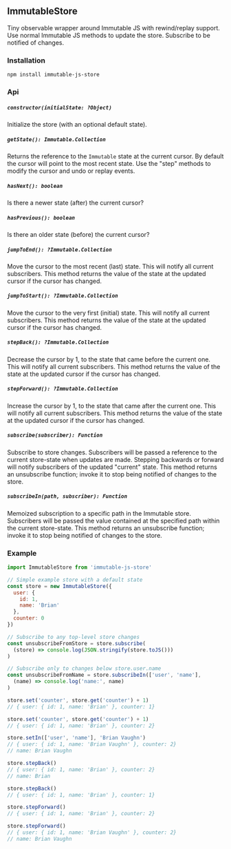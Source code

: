 ImmutableStore
-----
Tiny observable wrapper around Immutable JS with rewind/replay support.
Use normal Immutable JS methods to update the store.
Subscribe to be notified of changes.

### Installation
```
npm install immutable-js-store
```

### Api

##### `constructor(initialState: ?Object)`
Initialize the store (with an optional default state).

##### `getState(): Immutable.Collection`
Returns the reference to the `Immutable` state at the current cursor.
By default the cursor will point to the most recent state.
Use the "step" methods to modify the cursor and undo or replay events.

##### `hasNext(): boolean`
Is there a newer state (after) the current cursor?

##### `hasPrevious(): boolean`
Is there an older state (before) the current cursor?

##### `jumpToEnd(): ?Immutable.Collection`
Move the cursor to the most recent (last) state.
This will notify all current subscribers.
This method returns the value of the state at the updated cursor if the cursor has changed.

##### `jumpToStart(): ?Immutable.Collection`
Move the cursor to the very first (initial) state.
This will notify all current subscribers.
This method returns the value of the state at the updated cursor if the cursor has changed.

##### `stepBack(): ?Immutable.Collection`
Decrease the cursor by 1, to the state that came before the current one.
This will notify all current subscribers.
This method returns the value of the state at the updated cursor if the cursor has changed.

##### `stepForward(): ?Immutable.Collection`
Increase the cursor by 1, to the state that came after the current one.
This will notify all current subscribers.
This method returns the value of the state at the updated cursor if the cursor has changed.

##### `subscribe(subscriber): Function`
Subscribe to store changes.
Subscribers will be passed a reference to the current store-state when updates are made.
Stepping backwards or forward will notify subscribers of the updated "current" state.
This method returns an unsubscribe function; invoke it to stop being notified of changes to the store.

##### `subscribeIn(path, subscriber): Function`
Memoized subscription to a specific path in the Immutable store.
Subscribers will be passed the value contained at the specified path within the current store-state.
This method returns an unsubscribe function; invoke it to stop being notified of changes to the store.

### Example
```js
import ImmutableStore from 'immutable-js-store'

// Simple example store with a default state
const store = new ImmutableStore({
  user: {
    id: 1,
    name: 'Brian'
  },
  counter: 0
})

// Subscribe to any top-level store changes
const unsubscribeFromStore = store.subscribe(
  (store) => console.log(JSON.stringify(store.toJS()))
)

// Subscribe only to changes below store.user.name
const unsubscribeFromName = store.subscribeIn(['user', 'name'],
  (name) => console.log('name:', name)
)

store.set('counter', store.get('counter') + 1)
// { user: { id: 1, name: 'Brian' }, counter: 1}

store.set('counter', store.get('counter') + 1)
// { user: { id: 1, name: 'Brian' }, counter: 2}

store.setIn(['user', 'name'], 'Brian Vaughn')
// { user: { id: 1, name: 'Brian Vaughn' }, counter: 2}
// name: Brian Vaughn

store.stepBack()
// { user: { id: 1, name: 'Brian' }, counter: 2}
// name: Brian

store.stepBack()
// { user: { id: 1, name: 'Brian' }, counter: 1}

store.stepForward()
// { user: { id: 1, name: 'Brian' }, counter: 2}

store.stepForward()
// { user: { id: 1, name: 'Brian Vaughn' }, counter: 2}
// name: Brian Vaughn
```
